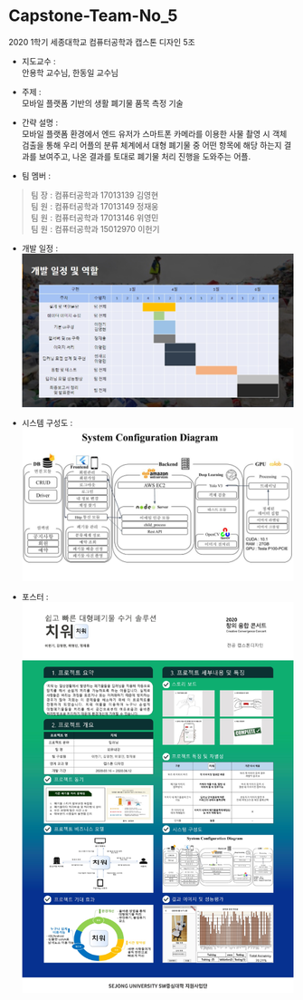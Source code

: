 # Capstone-Team-No_5
2020 1학기 세종대학교 컴퓨터공학과 캡스톤 디자인 5조

* 지도교수 :   
  안용학 교수님, 한동일 교수님

* 주제 :   
  모바일 플랫폼 기반의 생활 폐기물 품목 측정 기술

* 간략 설명 :   
  모바일 플랫폼 환경에서 엔드 유저가 스마트폰 카메라를 이용한 사물 촬영 시 객체 검출을 통해 우리 어플의 분류 체계에서 대형 폐기물 중 어떤 항목에 해당 하는지 결과를 보여주고, 나온 결과를 토대로 폐기물 처리 진행을 도와주는 어플.

* 팀 멤버 :   
   
>팀 장 : 컴퓨터공학과 17013139 김영현   
>팀 원 : 컴퓨터공학과 17013149 정재웅   
>팀 원 : 컴퓨터공학과 17013146 위영민   
>팀 원 : 컴퓨터공학과 15012970 이헌기   
   
* 개발 일정 : 
![개발_일정](https://github.com/Heongilee/Capstone-Team-No_5/blob/master/README_ASSET/Development_schedule.jpg?raw=true)
   
* 시스템 구성도 : 
![시스템 구성도](https://github.com/Heongilee/Capstone-Team-No_5/blob/master/README_ASSET/SystemConfigurationDiagram.jpg?raw=true)

* 포스터 : 
![포스터](https://github.com/Heongilee/Capstone-Team-No_5/blob/master/README_ASSET/Poster.jpg?raw=true)
